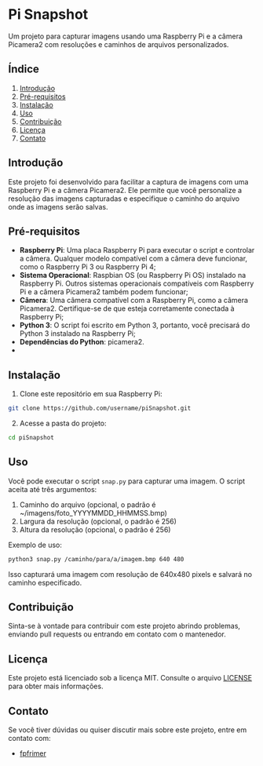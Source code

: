 # Pi Snapshot

Um projeto para capturar imagens usando uma Raspberry Pi e a câmera Picamera2 com resoluções e caminhos de arquivos personalizados.

## Índice

1. [Introdução](#introdução)
2. [Pré-requisitos](#pré-requisitos)
3. [Instalação](#instalação)
4. [Uso](#uso)
5. [Contribuição](#contribuição)
6. [Licença](#licença)
7. [Contato](#contato)

## Introdução

Este projeto foi desenvolvido para facilitar a captura de imagens com uma Raspberry Pi e a câmera Picamera2. Ele permite que você personalize a resolução das imagens capturadas e especifique o caminho do arquivo onde as imagens serão salvas.

## Pré-requisitos

- **Raspberry Pi**: Uma placa Raspberry Pi para executar o script e controlar a câmera. Qualquer modelo compatível com a câmera deve funcionar, como o Raspberry Pi 3 ou Raspberry Pi 4;
- **Sistema Operacional**: Raspbian OS (ou Raspberry Pi OS) instalado na Raspberry Pi. Outros sistemas operacionais compatíveis com Raspberry Pi e a câmera Picamera2 também podem funcionar;
- **Câmera**: Uma câmera compatível com a Raspberry Pi, como a câmera Picamera2. Certifique-se de que esteja corretamente conectada à Raspberry Pi;
- **Python 3**: O script foi escrito em Python 3, portanto, você precisará do Python 3 instalado na Raspberry Pi;
- **Dependências do Python**: picamera2.
- 
## Instalação

1. Clone este repositório em sua Raspberry Pi:

```bash
git clone https://github.com/username/piSnapshot.git
```
2. Acesse a pasta do projeto:

```bash
cd piSnapshot
```

## Uso

Você pode executar o script `snap.py` para capturar uma imagem. O script aceita até três argumentos:

1. Caminho do arquivo (opcional, o padrão é ~/imagens/foto_YYYYMMDD_HHMMSS.bmp)
2. Largura da resolução (opcional, o padrão é 256)
3. Altura da resolução (opcional, o padrão é 256)

Exemplo de uso:

```bash
python3 snap.py /caminho/para/a/imagem.bmp 640 480
```
Isso capturará uma imagem com resolução de 640x480 pixels e salvará no caminho especificado.

## Contribuição

Sinta-se à vontade para contribuir com este projeto abrindo problemas, enviando pull requests ou entrando em contato com o mantenedor.

## Licença

Este projeto está licenciado sob a licença MIT. Consulte o arquivo [LICENSE](LICENSE) para obter mais informações.

## Contato

Se você tiver dúvidas ou quiser discutir mais sobre este projeto, entre em contato com:

- [fpfrimer](https://github.com/fpfrimer)
